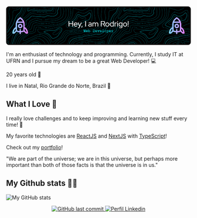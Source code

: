 ![Header](./github-header.png)

I'm an enthusiast of technology and programming. Currently, I study IT at UFRN and I pursue my dream to be a great Web Developer! 💻

20 years old 🤠

I live in Natal, Rio Grande do Norte, Brazil 🌴

## What I Love 💜

I really love challenges and to keep improving and learning new stuff every time! 🚀

My favorite technologies are [ReactJS](https://reactjs.org) and [NextJS](https://nextjs.org) with [TypeScript](https://www.typescriptlang.org/)!

Check out my [portfolio](https://rodrigoeduardo.vercel.app)!

"We are part of the universe; we are in this universe, but perhaps more important than both of those facts is that the universe is in us."

## My Github stats 👨‍💻

![My GitHub stats](https://github-readme-stats.vercel.app/api?username=rodrigoeduardo&show_icons=true&include_all_commits=true&count_private=true&theme=github_dark&hide=issues)

<div align="center">
  <a href="mailto:rodrigoeduardodb1@gmail.com">
    <img alt="GitHub last commit" src="https://img.shields.io/badge/Gmail-D14836?style=for-the-badge&logo=gmail&logoColor=white" />
  </a>
  <a href="https://www.linkedin.com/in/rodrigoedb">
    <img alt="Perfil Linkedin" src="https://img.shields.io/badge/LinkedIn-0077B5?style=for-the-badge&logo=linkedin&logoColor=white" />
  </a>
</div>
